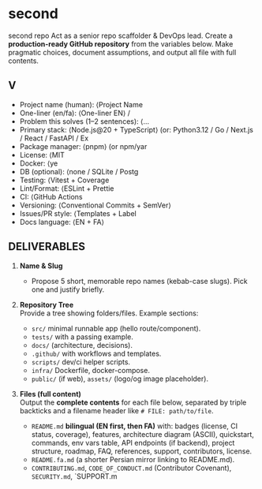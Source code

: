 # second
second repo
Act as a senior repo scaffolder & DevOps lead. Create a **production-ready GitHub repository** from the variables below. Make pragmatic choices, document assumptions, and output all file with full contents.
## V
- Project name (human): ⟨Project Name
- One-liner (en/fa): ⟨One-liner EN⟩ /
- Problem this solves (1–2 sentences): ⟨…
- Primary stack: ⟨Node.js@20 + TypeScript⟩ (or: Python3.12 / Go / Next.js / React / FastAPI / Ex
- Package manager: ⟨pnpm⟩ (or npm/yar
- License: ⟨MIT
- Docker: ⟨ye
- DB (optional): ⟨none / SQLite / Postg
- Testing: ⟨Vitest + Coverage
- Lint/Format: ⟨ESLint + Prettie
- CI: ⟨GitHub Actions
- Versioning: ⟨Conventional Commits + SemVer⟩
- Issues/PR style: ⟨Templates + Label
- Docs language: ⟨EN + FA⟩

## DELIVERABLES
1) **Name & Slug**  
   - Propose 5 short, memorable repo names (kebab-case slugs). Pick one and justify briefly.

2) **Repository Tree**  
   Provide a tree showing folders/files. Example sections:
   - `src/` minimal runnable app (hello route/component).
   - `tests/` with a passing example.
   - `docs/` (architecture, decisions).
   - `.github/` with workflows and templates.
   - `scripts/` dev/ci helper scripts.
   - `infra/` Dockerfile, docker-compose.
   - `public/` (if web), `assets/` (logo/og image placeholder).

3) **Files (full content)**  
   Output the **complete contents** for each file below, separated by triple backticks and a filename header like `# FILE: path/to/file`.
   - `README.md` **bilingual (EN first, then FA)** with:
     badges (license, CI status, coverage), features, architecture diagram (ASCII), quickstart, commands, env vars table, API endpoints (if backend), project structure, roadmap, FAQ, references, support, contributors, license.
   - `README.fa.md` (a shorter Persian mirror linking to README.md).
   - `CONTRIBUTING.md`, `CODE_OF_CONDUCT.md` (Contributor Covenant), `SECURITY.md`, `SUPPORT.m
